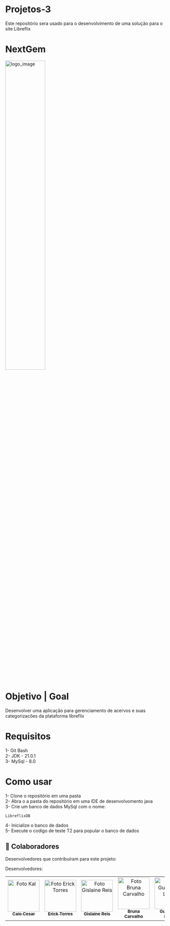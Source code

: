 # Projetos-3
Este repositório sera usado para o desenvolvimento de uma solução para o site Libreflix

# NextGem

<img src="https://github.com/Kal-0/Projetos-3/assets/106926790/936b7897-ef0e-4d67-baab-a907efd32b74" alt="logo_image" style="width: 50%; height: 50%;">

# Objetivo | Goal
Desenvolver uma aplicação para gerenciamento de acervos e suas categorizacões da plataforma libreflix

# Requisitos
1- Git Bash <br>
2- JDK - 21.0.1 <br>
3- MySql - 8.0 <br>

# Como usar
1- Clone o repositório em uma pasta <br>
2- Abra o a pasta do repositório em uma IDE de desenvolvomento java <br>
3- Crie um banco de dados MySql com o nome: <br>
```
LibreflixDB
```
4- Inicialize o banco de dados <br>
5- Execute o codigo de teste T2 para popular o banco de dados <br>

## 🤝 Colaboradores

Desenvolvedores que contribuíram para este projeto:

Desenvolvedores:
<table>
  <tr>
    <td align="center">
      <a href="https://github.com/Kal-0">
        <img src="https://avatars.githubusercontent.com/u/106926790?s=400&u=d51d91a8d447afbb4a9d0be21d664b82d7091fc5&v=4" width="100px;" alt="Foto Kal"/><br>
        <sub>
          <b>Caio Cesar</b>
        </sub>
      </a>
    </td>
    <td align="center">
      <a href="https://github.com/ErickTSantos">
        <img src="https://avatars.githubusercontent.com/u/116078641?v=4" width="100px;" alt="Foto Erick Torres"/><br>
        <sub>
          <b>Erick Torres</b>
        </sub>
      </a>
    </td>
    <td align="center">
      <a href="https://github.com/lainereis2002">
        <img src="https://avatars.githubusercontent.com/u/116602650?v=4" width="100px;" alt="Foto Gislaine Reis"/><br>
        <sub>
          <b>Gislaine Reis</b>
        </sub>
      </a>
    </td>
    <td align="center">
      <a href="https://github.com/brunacarvalho202">
        <img src="https://avatars.githubusercontent.com/u/107653834?v=4" width="100px;" alt="Foto Bruna Carvalho"/><br>
        <sub>
          <b>Bruna Carvalho</b>
        </sub>
      </a>
    </td>
    <td align="center">
      <a href="https://github.com/Juillerms">
        <img src="https://avatars.githubusercontent.com/u/75703772?v=4" width="100px;" alt="Foto Guilherme Lopes"/><br>
        <sub>
          <b>Guilherme Lopes</b>
        </sub>
      </a>
    </td>
  </tr>
</table>

